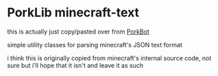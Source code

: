 # PorkLib minecraft-text

this is actually just copy/pasted over from [PorkBot](https://github.com/DaMatrix/PorkBot)

simple utility classes for parsing minecraft's JSON text format

i think this is originally copied from minecraft's internal source code, not sure but i'll hope that it isn't and leave it as such
